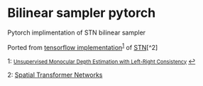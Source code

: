 # Bilinear sampler pytorch
Pytorch implimentation of STN bilinear sampler 

Ported from [tensorflow implementation](https://github.com/mrharicot/monodepth/blob/master/bilinear_sampler.py)<sup id="a1">[1](#f1)</sup> of [STN](https://github.com/daviddao/spatial-transformer-tensorflow/blob/master/spatial_transformer.py)[^2]

1: <small id="f1"> [Unsupervised Monocular Depth Estimation with Left-Right Consistency](https://arxiv.org/pdf/1609.03677.pdf)   </small> [↩](#a1)

2: [Spatial Transformer Networks](https://arxiv.org/pdf/1506.02025.pdf)
